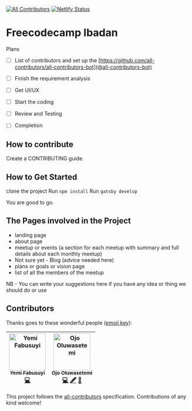 
[![All Contributors](https://img.shields.io/badge/all_contributors-2-orange.svg?style=flat-square)](#contributors)
[![Netlify Status](https://api.netlify.com/api/v1/badges/e150187b-9757-46a0-a000-d0d0ccb72e53/deploy-status)](https://app.netlify.com/sites/fcc-ibadan/deploys)

# Freecodecamp Ibadan

Plans
- [ ] List of contributors and set up the [https://github.com/all-contributors/all-contributors-bot](@all-contributors-bot)
- [ ] Finish the requirement analysis
- [ ] Get UI/UX 
- [ ] Start the coding
- [ ] Review and Testing
- [ ] Completion


## How to contribute

Create a CONTRIBUTING guide. 

## How to Get Started
clone the project
Run `npm install`
Run `gatsby develop`

You are good to go.

## The Pages involved in the Project
* landing page
* about page
* meetup or events (a section for each meetup with summary and full details about each monthly meetup)
* Not sure yet - Blog (advice needed here)
* plans or goals or vision page
* list of all the members of the meetup

NB - You can write your suggestions here if you have any idea or thing we should do or use

## Contributors

Thanks goes to these wonderful people ([emoji key](https://github.com/all-contributors/all-contributors#emoji-key)):

<!-- ALL-CONTRIBUTORS-LIST:START - Do not remove or modify this section -->
<!-- prettier-ignore -->
| [<img src="https://avatars2.githubusercontent.com/u/43810346?v=4" width="100px;" alt="Yemi Fabusuyi"/><br /><sub><b>Yemi Fabusuyi</b></sub>](http://stevoo24.github.io)<br />[💻](https://github.com/freecodecamp-ibadan/freecodecamp-ibadan/commits?author=stevoo24 "Code") | [<img src="https://avatars0.githubusercontent.com/u/10030028?v=4" width="100px;" alt="Ojo Oluwasetemi"/><br /><sub><b>Ojo Oluwasetemi</b></sub>](https://oluwasetemi.github.io)<br />[💻](https://github.com/freecodecamp-ibadan/freecodecamp-ibadan/commits?author=Oluwasetemi "Code") [🖋](#content-Oluwasetemi "Content") [📖](https://github.com/freecodecamp-ibadan/freecodecamp-ibadan/commits?author=Oluwasetemi "Documentation") |
| :---: | :---: |
<!-- ALL-CONTRIBUTORS-LIST:END -->

This project follows the [all-contributors](https://github.com/all-contributors/all-contributors) specification. Contributions of any kind welcome!